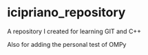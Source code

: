 # icipriano_repository
A repository I created for learning GIT and C++

Also for adding the personal test of OMPy
